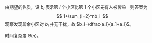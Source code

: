由期望的性质，设 $b_i$ 表示第 $i$ 个小区比第 $1$ 个小区先有人被传染，则答案为
$$
1+\sum_{i=2}^nb_i.
$$
观察发现其余小区对 $b_i$ 并无干扰，故 $b_i=\dfrac{a_i}{a_1+a_i}$。

时间复杂度 $\Theta(n)$。
